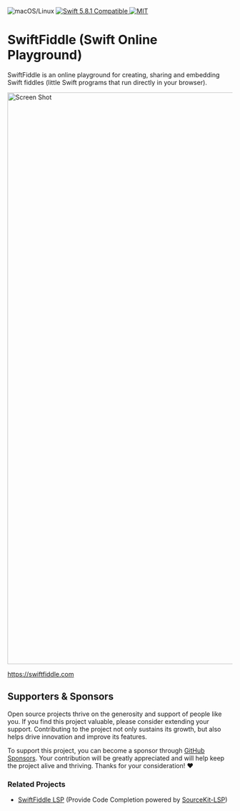 <p>
<img src="https://img.shields.io/badge/os-macOS/Linux-green.svg?style=flat" alt="macOS/Linux">
<a href="http://swift.org">
<img src="https://img.shields.io/badge/swift-5.8.1-orange.svg?style=flat" alt="Swift 5.8.1 Compatible">
</a>
<a href="https://github.com/swiftfiddle/swiftfiddle-web/blob/master/LICENSE">
<img src="https://img.shields.io/badge/license-MIT-yellow.svg?style=flat" alt="MIT">
</a>
</p>

# SwiftFiddle (Swift Online Playground)

SwiftFiddle is an online playground for creating, sharing and embedding Swift fiddles (little Swift programs that run directly in your browser).

<a href="https://swiftfiddle.com"><img width="1280" alt="Screen Shot" src="https://user-images.githubusercontent.com/40610/236131852-489cade1-9bbc-4b77-9608-f32e0919941e.png"></a>

https://swiftfiddle.com

## Supporters & Sponsors

Open source projects thrive on the generosity and support of people like you. If you find this project valuable, please consider extending your support. Contributing to the project not only sustains its growth, but also helps drive innovation and improve its features.

To support this project, you can become a sponsor through [GitHub Sponsors](https://github.com/sponsors/kishikawakatsumi). Your contribution will be greatly appreciated and will help keep the project alive and thriving. Thanks for your consideration! :heart:

### Related Projects

- [SwiftFiddle LSP](https://github.com/swiftfiddle/swiftfiddle-lsp) (Provide Code Completion powered by [SourceKit-LSP](https://github.com/apple/sourcekit-lsp))
